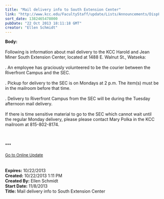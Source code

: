 ```yaml
---
title: "Mail delivery info to South Extension Center"
link: "http://www.kcc.edu/FacultyStaff/update/Lists/Announcements/DispForm.aspx?ID=1296"
sort_date: 1382465478000
pubDate: "22 Oct 2013 18:11:18 GMT"
creator: "Ellen Schmidt"
---
```


<div><b>Body:</b> <div class="ExternalClassC32F7B06C0DF4258BA60D98A6A576F01">
<div> </div>
<div>Following is information about mail delivery to the KCC Harold and Jean Miner South Extension Center, located at 1488 E. Walnut St., Watseka:</div>
<div> </div>
<div>. An employee has graciously volunteered to be the courier between the Riverfront Campus and the SEC.</div>
<div> </div>
<div>. Pickup for delivery to the SEC is on Mondays at 2 p.m. The item(s) must be in the mailroom before that time.</div>
<div> </div>
<div>. Delivery to Riverfront Campus from the SEC will be during the Tuesday afternoon mail delivery. </div>
<div> </div>
<div>If there is time sensitive material to go to the SEC which cannot wait until the regular Monday delivery, please please contact Mary Polka in the KCC mailroom at 815-802-8174.  <br /></div>
<div> </div>
<div> </div>
<div> </div>
<div>
<div><font size="2"></font></div>
<div><font size="2">***</font></div>
<div><font size="2"></font> </div>
<div><font size="2"></font></div>
<div><font size="2"><a href="/FacultyStaff/update/Pages/dailyupdate.aspx">Go to Online Update</a></font></div>
<div><font size="2"></font></div>
<div><font size="2"></font> </div>
<div><font size="2"></font> </div></div></div></div>
<div><b>Expires:</b> 10/22/2013</div>
<div><b>Created:</b> 10/22/2013 1:11 PM</div>
<div><b>Created By:</b> Ellen Schmidt</div>
<div><b>Start Date:</b> 11/8/2013</div>
<div><b>Title:</b> Mail delivery info to South Extension Center</div>
